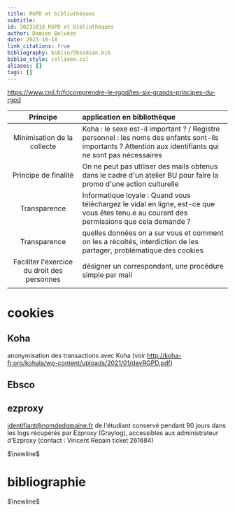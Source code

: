 ```yaml
---
title: RGPD et bibliothèques
subtitle:
id: 20231018_RGPD et bibliothèques
author: Damien Belvèze
date: 2023-10-18
link_citations: true
bibliography: biblio/Obsidian.bib
biblio_style: csl\ieee.csl
aliases: []
tags: []
---
```












https://www.cnil.fr/fr/comprendre-le-rgpd/les-six-grands-principes-du-rgpd

| Principe  | application en bibliothèque  |
|:--:|:--|
| Minimisation de la collecte | Koha : le sexe est-il important ? / Registre personnel : les noms des enfants sont-ils importants ? Attention aux identifiants qui ne sont pas nécessaires |
| Principe de finalité  | On ne peut pas utiliser des mails obtenus dans le cadre d'un atelier BU pour faire la promo d'une action culturelle  |
| Transparence | Informatique loyale : Quand vous téléchargez le vidal en ligne, est-ce que vous êtes tenu.e au courant des permissions que cela demande ?  |
| Transparence | quelles données on a sur vous et comment on les a récoltés, interdiction de les partager, problématique des cookies |
| Faciliter l'exercice du droit des personnes | désigner un correspondant, une procédure simple par mail  |
|  |  |











# cookies

## Koha

anonymisation des transactions avec Koha (voir http://koha-fr.org/kohala/wp-content/uploads/2021/01/devRGPD.pdf)

## Ebsco


## ezproxy 

identifiant@nomdedomaine.fr de l'étudiant conservé pendant 90 jours dans les logs récupérés par Ezproxy (Graylog), accessibles aux administrateur d'Ezproxy (contact : Vincent Repain ticket 261684)



$\newline$
# bibliographie
$\newline$






